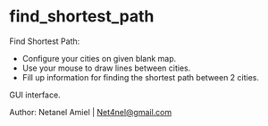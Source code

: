 # find_shortest_path

Find Shortest Path: 
- Configure your cities on given blank map.
- Use your mouse to draw lines between cities.
- Fill up information for finding the shortest path between 2 cities. 

GUI interface.

Author: Netanel Amiel | Net4nel@gmail.com
